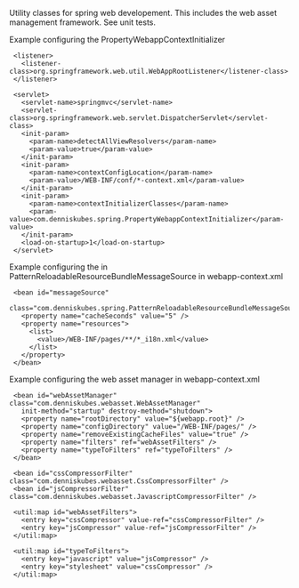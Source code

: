 Utility classes for spring web developement.  This includes the web asset 
management framework.  See unit tests.

Example configuring the PropertyWebappContextInitializer

 ```
  <listener>
    <listener-class>org.springframework.web.util.WebAppRootListener</listener-class>
  </listener>

  <servlet>
    <servlet-name>springmvc</servlet-name>
    <servlet-class>org.springframework.web.servlet.DispatcherServlet</servlet-class>
    <init-param>
      <param-name>detectAllViewResolvers</param-name>
      <param-value>true</param-value>
    </init-param>
    <init-param>
      <param-name>contextConfigLocation</param-name>
      <param-value>/WEB-INF/conf/*-context.xml</param-value>
    </init-param>
    <init-param>
      <param-name>contextInitializerClasses</param-name>
      <param-value>com.denniskubes.spring.PropertyWebappContextInitializer</param-value>
    </init-param>    
    <load-on-startup>1</load-on-startup> 
  </servlet>
```

Example configuring the in PatternReloadableResourceBundleMessageSource in webapp-context.xml

 ```
  <bean id="messageSource"
    class="com.denniskubes.spring.PatternReloadableResourceBundleMessageSource">
    <property name="cacheSeconds" value="5" />
    <property name="resources">
      <list>
        <value>/WEB-INF/pages/**/*_i18n.xml</value>
      </list>
    </property>
  </bean>
```

Example configuring the web asset manager in webapp-context.xml

 ```
  <bean id="webAssetManager" class="com.denniskubes.webasset.WebAssetManager"
    init-method="startup" destroy-method="shutdown">
    <property name="rootDirectory" value="${webapp.root}" />
    <property name="configDirectory" value="/WEB-INF/pages/" />
    <property name="removeExistingCacheFiles" value="true" />
    <property name="filters" ref="webAssetFilters" />
    <property name="typeToFilters" ref="typeToFilters" />
  </bean>
  
  <bean id="cssCompressorFilter" class="com.denniskubes.webasset.CssCompressorFilter" />
  <bean id="jsCompressorFilter" class="com.denniskubes.webasset.JavascriptCompressorFilter" />
  
  <util:map id="webAssetFilters">
    <entry key="cssCompressor" value-ref="cssCompressorFilter" />
    <entry key="jsCompressor" value-ref="jsCompressorFilter" />
  </util:map>
  
  <util:map id="typeToFilters">
    <entry key="javascript" value="jsCompressor" />
    <entry key="stylesheet" value="cssCompressor" />
  </util:map>
```
